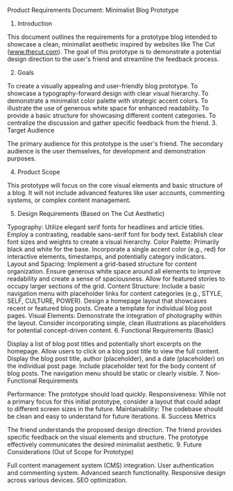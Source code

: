 Product Requirements Document: Minimalist Blog Prototype

1. Introduction

This document outlines the requirements for a prototype blog intended to showcase a clean, minimalist aesthetic inspired by websites like The Cut (www.thecut.com). The goal of this prototype is to demonstrate a potential design direction to the user's friend and streamline the feedback process.

2. Goals

To create a visually appealing and user-friendly blog prototype.
To showcase a typography-forward design with clear visual hierarchy.
To demonstrate a minimalist color palette with strategic accent colors.
To illustrate the use of generous white space for enhanced readability.
To provide a basic structure for showcasing different content categories.
To centralize the discussion and gather specific feedback from the friend. 3. Target Audience

The primary audience for this prototype is the user's friend. The secondary audience is the user themselves, for development and demonstration purposes.

4. Product Scope

This prototype will focus on the core visual elements and basic structure of a blog. It will not include advanced features like user accounts, commenting systems, or complex content management.

5. Design Requirements (Based on The Cut Aesthetic)

Typography:
Utilize elegant serif fonts for headlines and article titles.
Employ a contrasting, readable sans-serif font for body text.
Establish clear font sizes and weights to create a visual hierarchy.
Color Palette:
Primarily black and white for the base.
Incorporate a single accent color (e.g., red) for interactive elements, timestamps, and potentially category indicators.
Layout and Spacing:
Implement a grid-based structure for content organization.
Ensure generous white space around all elements to improve readability and create a sense of spaciousness.
Allow for featured stories to occupy larger sections of the grid.
Content Structure:
Include a basic navigation menu with placeholder links for content categories (e.g., STYLE, SELF, CULTURE, POWER).
Design a homepage layout that showcases recent or featured blog posts.
Create a template for individual blog post pages.
Visual Elements:
Demonstrate the integration of photography within the layout.
Consider incorporating simple, clean illustrations as placeholders for potential concept-driven content. 6. Functional Requirements (Basic)

Display a list of blog post titles and potentially short excerpts on the homepage.
Allow users to click on a blog post title to view the full content.
Display the blog post title, author (placeholder), and a date (placeholder) on the individual post page.
Include placeholder text for the body content of blog posts.
The navigation menu should be static or clearly visible. 7. Non-Functional Requirements

Performance: The prototype should load quickly.
Responsiveness: While not a primary focus for this initial prototype, consider a layout that could adapt to different screen sizes in the future.
Maintainability: The codebase should be clean and easy to understand for future iterations. 8. Success Metrics

The friend understands the proposed design direction.
The friend provides specific feedback on the visual elements and structure.
The prototype effectively communicates the desired minimalist aesthetic. 9. Future Considerations (Out of Scope for Prototype)

Full content management system (CMS) integration.
User authentication and commenting system.
Advanced search functionality.
Responsive design across various devices.
SEO optimization.

